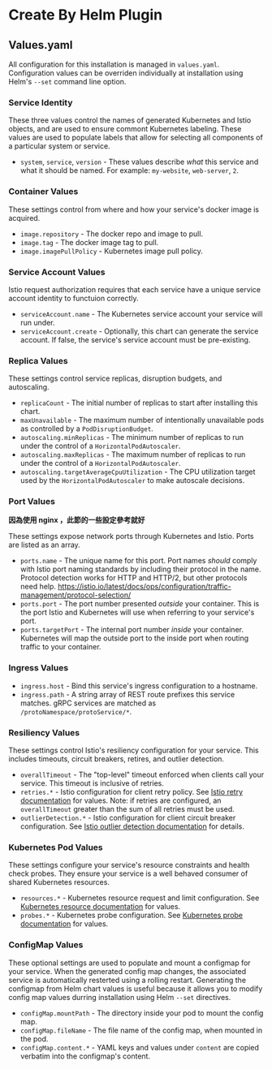 # Create By Helm Plugin

## Values.yaml

All configuration for this installation is managed in `values.yaml`. Configuration
values can be overriden individually at installation using Helm's `--set` command
line option.

### Service Identity

These three values control the names of generated Kubernetes and Istio objects,
and are used to ensure commont Kubernetes labeling. These values are used to populate
labels that allow for selecting all components of a particular system or service.

* `system`, `service`, `version` - These values describe _what_ this service and
  what it should be named. For example: `my-website`, `web-server`, `2`.

### Container Values

These settings control from where and how your service's docker image is acquired.

* `image.repository` - The docker repo and image to pull.
* `image.tag` - The docker image tag to pull.
* `image.imagePullPolicy` - Kubernetes image pull policy.

### Service Account Values

Istio request authorization requires that each service have a unique service account
identity to functuion correctly.

* `serviceAccount.name` - The Kubernetes service account your service will run under.
* `serviceAccount.create` - Optionally, this chart can generate the service account.
  If false, the service's service account must be pre-existing.

### Replica Values

These settings control service replicas, disruption budgets, and autoscaling.

* `replicaCount` - The initial number of replicas to start after installing this
  chart.
* `maxUnavailable` - The maximum number of intentionally unavailable pods as
  controlled by a `PodDisruptionBudget`.
* `autoscaling.minReplicas` - The minimum number of replicas to run under the
  control of a `HorizontalPodAutoscaler`.
* `autoscaling.maxReplicas` - The maximum number of replicas to run under the
  control of a `HorizontalPodAutoscaler`.
* `autoscaling.targetAverageCpuUtilization` - The CPU utilization target
  used by the `HorizontalPodAutoscaler` to make autoscale decisions.

### Port Values

**因為使用 nginx ，此節的一些設定參考就好**

These settings expose network ports through Kubernetes and Istio. Ports are
listed as an array.

* `ports.name` - The unique name for this port. Port names _should_ comply
  with Istio port naming standards by including their protocol in the name.
  Protocol detection works for HTTP and HTTP/2, but other protocols need help.
  <https://istio.io/latest/docs/ops/configuration/traffic-management/protocol-selection/>
* `ports.port` - The port number presented _outside_ your container. This is the
  port Istio and Kubernetes will use when referring to your service's port.
* `ports.targetPort` - The internal port number _inside_ your container. Kubernetes
  will map the outside port to the inside port when routing traffic to your container.

### Ingress Values

* `ingress.host` - Bind this service's ingress configuration to a hostname.
* `ingress.path` - A string array of REST route prefixes this service matches. gRPC services are matched as `/protoNamespace/protoService/*`.

### Resiliency Values

These settings control Istio's resiliency configuration for your service. This
includes timeouts, circuit breakers, retires, and outlier detection.

* `overallTimeout` - The "top-level" timeout enforced when clients call your
  service. This timeout is inclusive of retries.
* `retries.*` - Istio configuration for client retry policy. See
  [Istio retry documentation](https://istio.io/latest/docs/reference/config/networking/virtual-service/#HTTPRetry) for values. Note: if retries are configured,
  an `overallTimeout` greater than the sum of all retries must be used.
* `outlierDetection.*` - Istio configuration for client circuit breaker configuration.
  See [Istio outlier detection documentation](https://istio.io/latest/docs/reference/config/networking/destination-rule/#OutlierDetection) for details.

### Kubernetes Pod Values

These settings configure your service's resource constraints and health check
probes. They ensure your service is a well behaved consumer of shared Kubernetes
resources.

* `resources.*` - Kubernetes resource request and limit configuration. See
  [Kubernetes resource documentation](https://kubernetes.io/docs/concepts/configuration/manage-resources-containers/) for values.
* `probes.*` - Kubernetes probe configuration. See [Kubernetes probe documentation](https://kubernetes.io/docs/tasks/configure-pod-container/configure-liveness-readiness-startup-probes/) for values.

### ConfigMap Values

These optional settings are used to populate and mount a configmap for your
service. When the generated config map changes, the associated service is automatically
resterted using a rolling restart. Generating the configmap from Helm chart values
is useful because it allows you to modify config map values durring installation
using Helm `--set` directives.

* `configMap.mountPath` - The directory inside your pod to mount the config map.
* `configMap.fileName` - The file name of the config map, when mounted in the pod.
* `configMap.content.*` - YAML keys and values under `content` are copied verbatim
  into the configmap's content.
